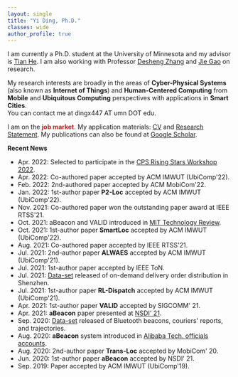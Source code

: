 ```yaml
---
layout: single
title: "Yi Ding, Ph.D."
classes: wide
author_profile: true
---
```


I am currently a Ph.D. student at the University of Minnesota and my advisor is [Tian He](https://www-users.cs.umn.edu/~tianhe/). I am also working with Professor [Desheng Zhang](https://www.cs.rutgers.edu/~dz220/) and [Jie Gao](https://sites.rutgers.edu/jie-gao/about/) on research.

My research interests are broadly in the areas of **Cyber-Physical Systems** (also known as **Internet of Things**) and **Human-Centered Computing** from **Mobile** and **Ubiquitous Computing** perspectives with applications in **Smart Cities**.<br>You can contact me at dingx447 AT umn DOT edu.

I am on the <span style="color:FireBrick">**job market**</span>. My application materials: [CV](/assets/files/CV_Yi.pdf/) and [Research Statement](/assets/files/Research_Statement_Yi.pdf/). My publications can also be found at [Google Scholar](https://scholar.google.com/citations?user=umiRGkUAAAAJ).

**Recent News**

* Apr. 2022: Selected to participate in the [CPS Rising Stars Workshop 2022](https://cps-rising-stars2022.com/).
* Apr. 2022: Co-authored paper accepted by ACM IMWUT (UbiComp'22).
* Feb. 2022: 2nd-authored paper accepted by ACM MobiCom'22.
* Jan. 2022: 1st-author paper **P2-Loc** accepted by ACM IMWUT (UbiComp'22).
* Nov. 2021: Co-authored paper won the outstanding paper award at IEEE RTSS'21.
* Oct. 2021: aBeacon and VALID introduced in [MIT Technology Review](https://www.technologyreview.com/2021/10/27/1037279/china-alibaba-group-delivery-drivers/).
* Oct. 2021: 1st-author paper **SmartLoc** accepted by ACM IMWUT (UbiComp'22).
* Aug. 2021: Co-authored paper accepted by IEEE RTSS'21.
* Jul. 2021: 2nd-author paper **ALWAES** accepted by ACM IMWUT (UbiComp'21).
* Jul. 2021: 1st-author paper accepted by IEEE ToN.
* Jul. 2021: [Data-set](https://tianchi.aliyun.com/dataset/dataDetail?dataId=106807) released of on-demand delivery order distribution in Shenzhen.
* Jul. 2021: 1st-author paper **RL-Dispatch** accepted by ACM IMWUT (UbiComp'21).
* Apr. 2021: 1st-author paper **VALID** accepted by SIGCOMM' 21.
* Apr. 2021: **aBeacon** paper presented at [NSDI' 21](https://www.usenix.org/conference/nsdi21/presentation/ding).
* Sep. 2020: [Data-set](https://tianchi.aliyun.com/dataset/dataDetail?dataId=76359) released of Bluetooth beacons, couriers' reports, and trajectories.
* Aug. 2020: **aBeacon** system introduced in [Alibaba Tech. officials accounts](https://mp.weixin.qq.com/s/7jVa-K-qUlYIrCg3YpPSEQ).
* Aug. 2020: 2nd-author paper **Trans-Loc** accepted by MobiCom' 20.
* Jun. 2020: 1st-author paper **aBeacon** accepted by NSDI' 21.
* Sep. 2019: Paper accepted by ACM IMWUT (UbiComp'19).


<!-- <p align="left">
<img src="pipi.jpg"  alt="pipi" height="120">
<img src="turnip.png"  alt="turnip" height="120">
</p>
My cats, pipi (not "pip"), and turnip. -->

